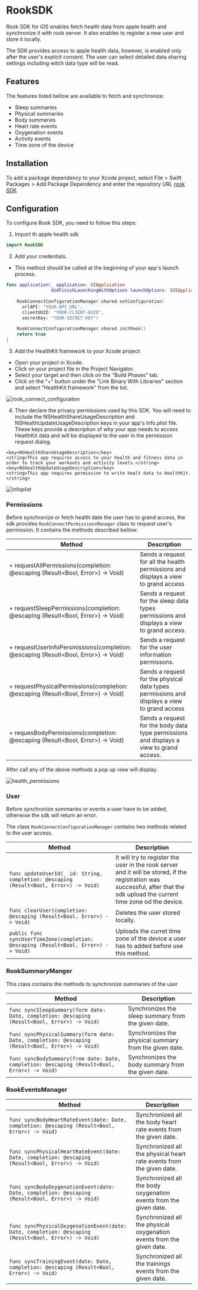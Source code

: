 # RookSDK

Rook SDK for iOS enables fetch health data from apple health and synchronize it with rook server. It also enables to register a new user and store it locally.

The SDK provides access to apple health data, however, is enabled only after the user's explicit consent. The user can select detailed data sharing settings including witch data type will be read.

## Features

The features listed bellow are available to fetch and synchronize:

- Sleep summaries
- Physical summaries
- Body summaries
- Heart rate events
- Oxygenation events
- Activity events
- Time zone of the device

## Installation

To add a package dependency to your Xcode project, select File > Swift Packages > Add Package Dependency and enter the repository URL [rook SDK](https://github.com/RookeriesDevelopment/rook-ios-sdk)

## Configuration

To configure Rook SDK, you need to follow this steps:

1. Import th apple health sdk

```swift
import RookSDK
```

2. Add your credentials. 
 - This method should be called at the beginning of your app's launch process.

```swift
func application(_ application: UIApplication
                 didFinishLaunchingWithOptions launchOptions: [UIApplication.LaunchOptionsKey : Any]? = nil) -> Bool {
    
    RookConnectConfigurationManager.shared.setConfiguration(
      urlAPI: "YOUR-API_URL",
      clientUUID: "YOUR-CLIENT-UUID",
      secretKey: "YOUR-SECRET-KEY")
    
    RookConnectConfigurationManager.shared.initRook()
    return true
}
```

3. Add the HealthKit framework to your Xcode project:

- Open your project in Xcode.
- Click on your project file in the Project Navigator.
- Select your target and then click on the "Build Phases" tab.
- Click on the "+" button under the "Link Binary With Libraries" section and select "HealthKit.framework" from the list.

![rook_connect_configuraiton](rook_connect_configuraiton.gif)

4. Then declare the privacy permissions used by this SDK. You will need to include the NSHealthShareUsageDescription and NSHealthUpdateUsageDescription keys in your app's Info.plist file. These keys provide a description of why your app needs to access HealthKit data and will be displayed to the user in the permission request dialog.

```text
<key>NSHealthShareUsageDescription</key>
<string>This app requires access to your health and fitness data in order to track your workouts and activity levels.</string>
<key>NSHealthUpdateUsageDescription</key>
<string>This app requires permission to write healt data to HealthKit.</string>
```

![infoplist](infoplist.png)

### Permissions

Before synchronize or fetch health date the user has to grand access, the sdk provides `RookConnectPermissionsManager` class to request user's permission. It contains the methods described bellow:

| Method | Description |
| ----- | ----- |
|  + requestAllPermissions(completion: @escaping (Result<Bool, Error>) -> Void)| Sends a request for all the health permissions and displays a view to grand access |
| + requestSleepPermissions(completion: @escaping (Result<Bool, Error>) -> Void) | Sends a request for the sleep data types permissions and displays a view to grand access. |
| + requestUserInfoPersmissions(completion: @escaping (Result<Bool, Error>) -> Void) | Sends a request for the user information permissons. |
| + requestPhysicalPermissions(completion: @escaping (Result<Bool, Error>) -> Void) | Sends a request for the physical data types permissions and displays a view to grand access |
| + requesBodyPermissions(completion: @escaping (Result<Bool, Error>) -> Void) | Sends a request for the body data type permissions and displays a view to grand access. |

After call any of the above methods a pop up view will display.

![health_permissions](health_permissions.png)

### User

Before synchronize summaries or events a user have to be added, otherwise the sdk will return an error.

The class `RookConnectConfigurationManager` contains two methods related to the user access.

| Method | Description |
| ----- | ----- |
| `func updateUserId(_ id: String, completion: @escaping (Result<Bool, Error>) -> Void)` | It will try to register the user in the rook server and it will be stored, if the registration was successful, after that the sdk upload the current time zone od the device. |
| `func clearUser(completion: @escaping (Result<Bool, Error>) -> Void)` | Deletes the user stored locally. |
| `public func syncUserTimeZone(completion: @escaping (Result<Bool, Error>) -> Void)` | Uploads the curret time zone of the device a user has to added before use this method. |

### RookSummaryManger

This class contains the methods to synchronize summaries of the user

| Method | Description |
| ----- | ----- |
| `func syncSleepSummary(form date: Date, completion: @escaping (Result<Bool, Error>) -> Void)` | Synchronizes the sleep summary from the given date. |
| `func syncPhysicalSummary(form date: Date, completion: @escaping (Result<Bool, Error>) -> Void)` | Synchronizes the physical summary from the given date. |
| `func syncBodySummary(from date: Date, completion: @escaping (Result<Bool, Error>) -> Void)` | Synchronizes the body summary from the given date. |

### RookEventsManager

| Method | Description |
| ----- | ----- |
| `func syncBodyHeartRateEvent(date: Date, completion: @escaping (Result<Bool, Error>) -> Void)` | Synchronized all the body heart rate events from the given date. |
| `func syncPhysicalHeartRateEvent(date: Date, completion: @escaping (Result<Bool, Error>) -> Void)` | Synchronized all the physical heart rate events from the given date. |
| `func syncBodyOxygenationEvent(date: Date, completion: @escaping (Result<Bool, Error>) -> Void)` | Synchronized all the body oxygenation events from the given date. |
| `func syncPhysicalOxygenationEvent(date: Date, completion: @escaping (Result<Bool, Error>) -> Void)` | Synchronized all the physical oxygenation events from the given date. |
| `func syncTrainingEvent(date: Date, completion: @escaping (Result<Bool, Error>) -> Void)` | Synchronized all the trainings events from the given date. |
